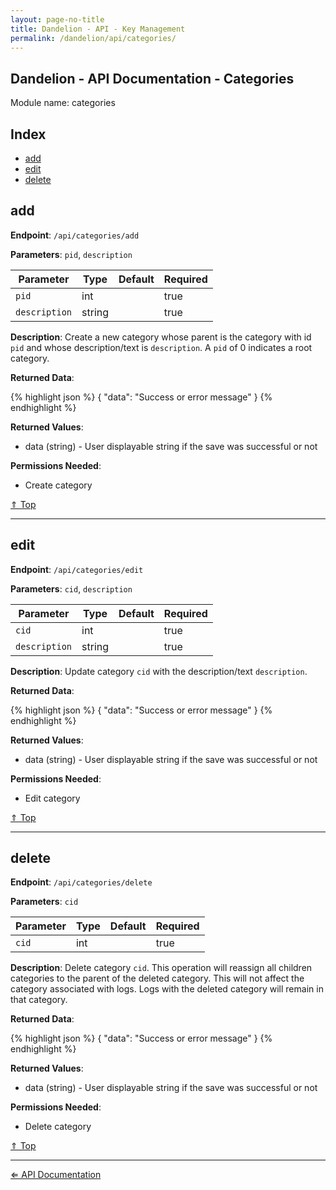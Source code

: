 ```yaml
---
layout: page-no-title
title: Dandelion - API - Key Management
permalink: /dandelion/api/categories/
---
```


Dandelion - API Documentation - Categories
------------------------------------------

Module name: categories

Index
-----

- [add](#add)
- [edit](#edit)
- [delete](#delete)

add
---

**Endpoint**: `/api/categories/add`

**Parameters**: `pid`, `description`

| Parameter     | Type   | Default | Required |
|---------------|--------|---------|----------|
| `pid`         | int    |         | true     |
| `description` | string |         | true     |

**Description**: Create a new category whose parent is the category with id `pid` and whose description/text is `description`. A `pid` of 0 indicates a root category.

**Returned Data**:

{% highlight json %}
{
	"data": "Success or error message"
}
{% endhighlight %}

**Returned Values**:

- data (string) - User displayable string if the save was successful or not

**Permissions Needed**:

- Create category

[&#8657; Top](#index)

* * * * *

edit
----

**Endpoint**: `/api/categories/edit`

**Parameters**: `cid`, `description`

| Parameter     | Type   | Default | Required |
|---------------|--------|---------|----------|
| `cid`         | int    |         | true     |
| `description` | string |         | true     |

**Description**: Update category `cid` with the description/text `description`.

**Returned Data**:

{% highlight json %}
{
	"data": "Success or error message"
}
{% endhighlight %}

**Returned Values**:

- data (string) - User displayable string if the save was successful or not

**Permissions Needed**:

- Edit category

[&#8657; Top](#index)

* * * * *

delete
----

**Endpoint**: `/api/categories/delete`

**Parameters**: `cid`

| Parameter     | Type   | Default | Required |
|---------------|--------|---------|----------|
| `cid`         | int    |         | true     |

**Description**: Delete category `cid`. This operation will reassign all children categories to the parent of the deleted category. This will not affect the category associated with logs. Logs with the deleted category will remain in that category.

**Returned Data**:

{% highlight json %}
{
	"data": "Success or error message"
}
{% endhighlight %}

**Returned Values**:

- data (string) - User displayable string if the save was successful or not

**Permissions Needed**:

- Delete category

[&#8657; Top](#index)

* * * * *

[&#8656; API Documentation](/dandelion/api)

